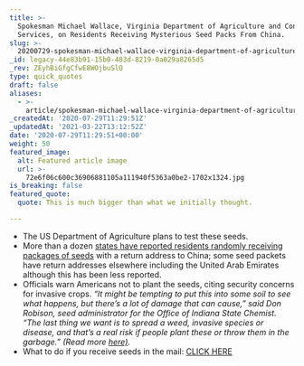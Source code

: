 ```yaml
---
title: >-
  Spokesman Michael Wallace, Virginia Department of Agriculture and Consumer
  Services, on Residents Receiving Mysterious Seed Packs From China.
slug: >-
  20200729-spokesman-michael-wallace-virginia-department-of-agriculture-and-consumer-services-on-residents-receiving-mysterious-seed-packs-from-china
_id: legacy-44e83b91-15b0-403d-8219-0a029a8265d5
_rev: ZEyhBiGfgCfwE8WOjbuSlO
type: quick_quotes
draft: false
aliases:
  - >-
    article/spokesman-michael-wallace-virginia-department-of-agriculture-and-consumer-services-on-residents-receiving-mysterious-seed-packs-from-china/
_createdAt: '2020-07-29T11:29:51Z'
_updatedAt: '2021-03-22T13:12:52Z'
date: '2020-07-29T11:29:51+00:00'
weight: 50
featured_image:
  alt: Featured article image
  url: >-
    72e6f06c600c36906881105a111940f5363a0be2-1702x1324.jpg
is_breaking: false
featured_quote:
  quote: This is much bigger than what we initially thought.

---
```

* The US Department of Agriculture plans to test these seeds.
* More than a dozen [states have reported residents randomly receiving packages of seeds](https://www.wsj.com/articles/federal-officials-testing-mystery-seeds-mailed-to-u-s-residents-11595978122) with a return address to China; some seed packets have return addresses elsewhere including the United Arab Emirates although this has been less reported.
* Officials warn Americans not to plant the seeds, citing security concerns for invasive crops. _“It might be tempting to put this into some soil to see what happens, but there’s a lot of damage that can cause,” said Don Robison, seed administrator for the Office of Indiana State Chemist. “The last thing we want is to spread a weed, invasive species or disease, and that’s a real risk if people plant these or throw them in the garbage.” (Read more [here)](https://www.wsj.com/articles/federal-officials-testing-mystery-seeds-mailed-to-u-s-residents-11595978122)._
* What to do if you receive seeds in the mail: [CLICK HERE](https://www.usatoday.com/story/news/nation/2020/07/28/usda-advice-plant-unsolicited-seeds-china/5525129002/)